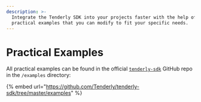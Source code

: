 ```yaml
---
description: >-
  Integrate the Tenderly SDK into your projects faster with the help of these
  practical examples that you can modify to fit your specific needs.
---
```


# Practical Examples

All practical examples can be found in the official [`tenderly-sdk`](https://github.com/Tenderly/tenderly-sdk) GitHub repo in the `/examples` directory:

{% embed url="https://github.com/Tenderly/tenderly-sdk/tree/master/examples" %}
